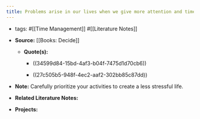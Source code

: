 ```yaml
---
title: Problems arise in our lives when we give more attention and time that it deserves based on its results
---
```


- tags: #[[Time Management]] #[[Literature Notes]]

- **Source:** [[Books: Decide]]
	 - **Quote(s):**
		 - ((34599d84-15bd-4af3-b04f-7475d1d70cb6))

		 - ((27c505b5-948f-4ec2-aaf2-302bb85c87dd))

- **Note:** Carefully prioritize your activities to create a less stressful life.

- **Related Literature Notes:**

- **Projects:**
